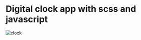 # Digital clock app with scss and javascript


![clock](https://user-images.githubusercontent.com/77692690/133319219-5450d228-7530-4830-96cb-993699b7fdc4.gif)
